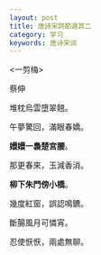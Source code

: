 ```yaml
---
layout: post
title: 唐詩宋詞節選其二
category: 学习
keywords: 唐诗宋词
---
```


<一剪梅>

蔡伸

堆枕烏雲墮翠翹。

午夢驚回，滿眼春嬌。

__嬛嬛一裊楚宮腰__。

那更春來，玉減香消。

__柳下朱門傍小橋__。

幾度紅窗，誤認鳴鑣。

斷腸風月可憐宵。

忍使恹恹，兩處無聊。
